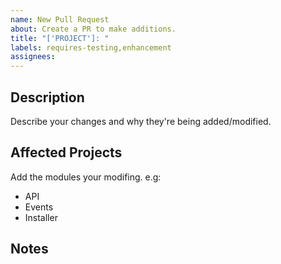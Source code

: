 ```yaml
---
name: New Pull Request
about: Create a PR to make additions.
title: "['PROJECT']: "
labels: requires-testing,enhancement
assignees:
---
```


## Description
Describe your changes and why they're being added/modified.

## Affected Projects
Add the modules your modifing.
e.g:
- API
- Events
- Installer

## Notes